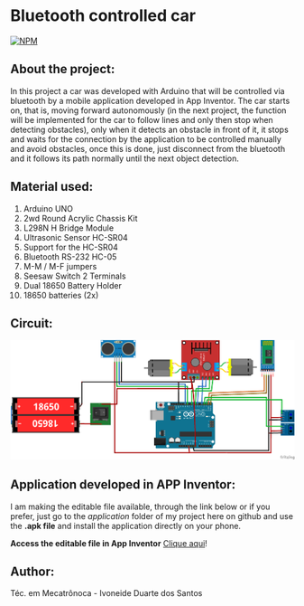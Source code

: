 # Bluetooth controlled car
[![NPM](https://img.shields.io/npm/l/react)](https://github.com/Ivoneideduarte/Bluetooth-controlled-car/blob/main/LICENSE) 

 ## About the project:
 In this project a car was developed with Arduino that will be controlled via bluetooth by a mobile application developed in App Inventor. The car starts on, that is, moving forward autonomously (in the next project, the function will be implemented for the car to follow lines and only then stop when detecting obstacles), only when it detects an obstacle in front of it, it stops and waits for the connection by the application to be controlled manually and avoid obstacles, once this is done, just disconnect from the bluetooth and it follows its path normally until the next object detection.
 
## Material used:
  1. Arduino UNO
  2. 2wd Round Acrylic Chassis Kit
  3. L298N H Bridge Module
  4. Ultrasonic Sensor HC-SR04
  5. Support for the HC-SR04
  6. Bluetooth RS-232 HC-05
  7. M-M / M-F jumpers
  8. Seesaw Switch 2 Terminals
  9. Dual 18650 Battery Holder
  10. 18650 batteries (2x)
 
 ## Circuit:
 ![Web 1](https://github.com/Ivoneideduarte/Bluetooth-controlled-car/blob/main/circuit/circuito-carro_bb.png)
 
 ## Application developed in APP Inventor:
  I am making the editable file available, through the link below or if you prefer, just go to the _application_ folder of my project here on github and use the **.apk file** and install the application directly on your phone.
 
 **Access the editable file in App Inventor** [Clique aqui](https://gallery.appinventor.mit.edu/?galleryid=c840f775-388d-4f38-b372-74abe719e81a "Bluetooth Car")!

 ## Author:
 Téc. em Mecatrônoca - Ivoneide Duarte dos Santos
